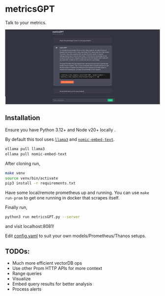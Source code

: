 # metricsGPT

Talk to your metrics.

![Demo](./demo.png)

## Installation

Ensure you have Python 3.12+ and Node v20+ locally .

By default this tool uses [`llama3`](https://ollama.com/library/llama3) and [`nomic-embed-text`](https://ollama.com/library/nomic-embed-text).

```bash
ollama pull llama3
ollama pull nomic-embed-text
```

After cloning run,
```bash
make venv
source venv/bin/activate
pip3 install -r requirements.txt
```

Have some local/remote prometheus up and running. You can use `make run-prom` to get one running in docker that scrapes itself.

Finally run,
```bash
python3 run metricsGPT.py --server
```
and visit localhost:8081!

Edit [config.yaml](./config.yaml) to suit your own models/Prometheus/Thanos setups.

## TODOs:
- Much more efficient vectorDB ops
- Use other Prom HTTP APIs for more context
- Range queries
- Visualize
- Embed query results for better analysis
- Process alerts